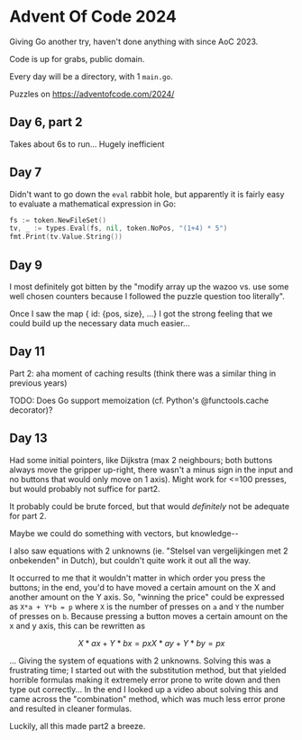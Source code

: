 # Advent Of Code 2024

Giving Go another try, haven't done anything with since AoC 2023.

Code is up for grabs, public domain.

Every day will be a directory, with 1 `main.go`.

Puzzles on https://adventofcode.com/2024/


## Day 6, part 2
Takes about 6s to run... Hugely inefficient

## Day 7
Didn't want to go down the `eval` rabbit hole, but apparently it is fairly easy to evaluate a mathematical expression in Go:

```Go
fs := token.NewFileSet()
tv, _ := types.Eval(fs, nil, token.NoPos, "(1+4) * 5")
fmt.Print(tv.Value.String())
```

## Day 9
I most definitely got bitten by the "modify array up the wazoo vs. use some well chosen counters because I followed the puzzle question too literally".

Once I saw the map { id: {pos, size}, ...} I got the strong feeling that we could build up the necessary data much easier...

## Day 11
Part 2: aha moment of caching results (think there was a similar thing in previous years)

TODO: Does Go support memoization (cf. Python's @functools.cache decorator)?

## Day 13
Had some initial pointers, like Dijkstra (max 2 neighbours; both buttons always move the gripper up-right, there wasn't a minus sign in the input and no buttons that would only move on 1 axis).  Might work for <=100 presses, but would probably not suffice for part2.

It probably could be brute forced, but that would _definitely_ not be adequate for part 2.

Maybe we could do something with vectors, but knowledge--

I also saw equations with 2 unknowns (ie. "Stelsel van vergelijkingen met 2 onbekenden" in Dutch), but couldn't quite work it out all the way.

It occurred to me that it wouldn't matter in which order you press the buttons; in the end, you'd to have moved a certain amount on the X and another amount on the Y axis.
So, "winning the price" could be expressed as `X*a + Y*b = p` where `X` is the number of presses on `a` and `Y` the number of presses on `b`.  Because pressing a button moves a certain amount on the x and y axis, this can be rewritten as

```math
X*ax + Y*bx = px
X*ay + Y*by = px
```

... Giving the system of equations with 2 unknowns.
Solving this was a frustrating time; I started out with the substitution method, but that yielded horrible formulas making it extremely error prone to write down and then type out correctly...
In the end I looked up a video about solving this and came across the "combination" method, which was much less error prone and resulted in cleaner formulas.

Luckily, all this made part2 a breeze.

<!-- vim: set spell: -->
